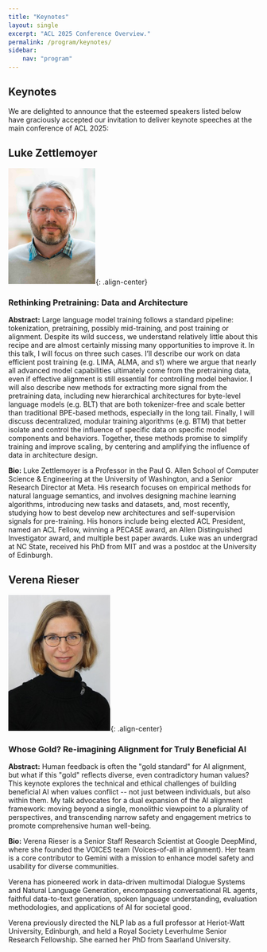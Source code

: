 ```yaml
---
title: "Keynotes"
layout: single
excerpt: "ACL 2025 Conference Overview."
permalink: /program/keynotes/
sidebar:
    nav: "program"
---
```


## Keynotes

We are delighted to announce that the esteemed speakers listed below have graciously accepted our invitation to deliver keynote speeches at the main conference of ACL 2025:

<style>
p.speaker-bio { font-style: italic; font-size: 80%; }
</style>


## Luke Zettlemoyer

![Luke Zettlemoyer](/assets/images/speaker/Luke_Zettlemoyer.png){: .align-center}


### Rethinking Pretraining: Data and Architecture

**Abstract:** Large language model training follows a standard pipeline: tokenization, pretraining, possibly mid-training, and post training or alignment. Despite its wild success, we understand relatively little about this recipe and are almost certainly missing many opportunities to improve it. In this talk, I will focus on three such cases. I’ll describe our work on data efficient post training (e.g. LIMA, ALMA, and s1) where we argue that nearly all advanced model capabilities ultimately come from the pretraining data, even if effective alignment is still essential for controlling model behavior. I will also describe new methods for extracting more signal from the pretraining data, including new hierarchical architectures for byte-level language models (e.g. BLT) that are both tokenizer-free and scale better than traditional BPE-based methods, especially in the long tail. Finally, I will discuss decentralized, modular training algorithms (e.g. BTM) that better isolate and control the influence of specific data on specific model components and behaviors. Together, these methods promise to simplify training and improve scaling, by centering and amplifying the influence of data in architecture design.

**Bio:** Luke Zettlemoyer is a Professor in the Paul G. Allen School of Computer Science & Engineering at the University of Washington, and a Senior Research Director at Meta. His research focuses on empirical methods for natural language semantics, and involves designing machine learning algorithms, introducing new tasks and datasets, and, most recently, studying how to best develop new architectures and self-supervision signals for pre-training. His honors include being elected ACL President, named an ACL Fellow, winning a PECASE award, an Allen Distinguished Investigator award, and multiple best paper awards. Luke was an undergrad at NC State, received his PhD from MIT and was a postdoc at the University of Edinburgh.

## Verena Rieser

![Verena Rieser](/assets/images/speaker/Verena_Rieser.jpg){: .align-center}

### Whose Gold? Re-imagining Alignment for Truly Beneficial AI

**Abstract:** Human feedback is often the "gold standard" for AI alignment, but what if this "gold" reflects diverse, even contradictory human values? This keynote explores the technical and ethical challenges of building beneficial AI when values conflict -- not just between individuals, but also within them. My talk advocates for a dual expansion of the AI alignment framework: moving beyond a single, monolithic viewpoint to a plurality of perspectives, and transcending narrow safety and engagement metrics to promote comprehensive human well-being.

**Bio:** Verena Rieser is a Senior Staff Research Scientist at Google DeepMind, where she founded the VOICES team (Voices-of-all in alignment). Her team is a core contributor to Gemini with a mission to enhance model safety and usability for diverse communities.

Verena has pioneered work in data-driven multimodal Dialogue Systems and Natural Language Generation, encompassing conversational RL agents, faithful data-to-text generation, spoken language understanding, evaluation methodologies, and applications of AI for societal good.

Verena previously directed the NLP lab as a full professor at Heriot-Watt University, Edinburgh, and held a Royal Society Leverhulme Senior Research Fellowship. She earned her PhD from Saarland University.

<br><br>
